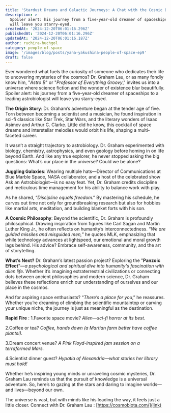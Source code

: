```yaml
---
title: 'Stardust Dreams and Galactic Journeys: A Chat with the Cosmic Biologist'
description: >-
  Spoiler alert: his journey from a five-year-old dreamer of spaceships to a leading astrobiologist
  will leave you starry-eyed.
createdAt: '2024-12-20T06:01:16.296Z'
publishedAt: '2024-12-20T06:01:16.296Z'
updatedAt: '2024-12-20T06:01:16.187Z'
author: ruchira-huchgol
category: people-of-space
image: '/images/blog/posts/yana-yakushina-people-of-space-ep9'
draft: false
---
```


Ever wondered what fuels the curiosity of someone who dedicates their life to uncovering mysteries
of the cosmos? Dr. Graham Lau, or as many fondly know him, "_Astro B_" or "_Professor of Everything
Groovy_," invites us into a universe where science fiction and the wonder of existence blur
beautifully. Spoiler alert: his journey from a five-year-old dreamer of spaceships to a leading
astrobiologist will leave you starry-eyed.

**The Origin Story**: Dr. Graham’s adventure began at the tender age of five. Torn between becoming
a scientist and a musician, he found inspiration in sci-fi classics like Star Trek, Star Wars, and
the literary wonders of Isaac Asimov and Arthur C. Clarke. Little did he know, this cocktail of
space dreams and interstellar melodies would orbit his life, shaping a multi-faceted career.

It wasn’t a straight trajectory to astrobiology. Dr. Graham experimented with biology, chemistry,
astrophysics, and even geology before homing in on life beyond Earth. And like any true explorer, he
never stopped asking the big questions: What’s our place in the universe? Could we be alone?

**Juggling Galaxies**: Wearing multiple hats—Director of Communications at Blue Marble Space, NASA
collaborator, and a host of the celebrated show Ask an Astrobiologist—is no easy feat. Yet, Dr.
Graham credits discipline and meticulous time management for his ability to balance work with play.

As he shared, “_Discipline equals freedom_.” By mastering his schedule, he carves out time not only
for groundbreaking research but also for hobbies like martial arts, meditation, and building blanket
forts with his son.

**A Cosmic Philosophy**: Beyond the scientific, Dr. Graham is profoundly philosophical. Drawing
inspiration from figures like Carl Sagan and Martin Luther King Jr., he often reflects on humanity’s
interconnectedness. “_We are guided missiles and misguided men,_” he quotes MLK, emphasizing that
while technology advances at lightspeed, our emotional and moral growth lags behind. His advice?
Embrace self-awareness, community, and the art of storytelling.

**What’s Next?** Dr. Graham’s latest passion project? Exploring the "**Panzoic Effect**"—_a
psychological and spiritual dive into humanity's fascination with alien life_. Whether it’s
imagining extraterrestrial civilizations or connecting dots between ancient philosophies and modern
science, Dr. Graham believes these reflections enrich our understanding of ourselves and our place
in the cosmos.

And for aspiring space enthusiasts? “_There’s a place for you_,” he reassures. Whether you’re
dreaming of climbing the scientific mountaintop or carving your unique niche, the journey is just as
meaningful as the destination.

**Rapid Fire** : 1.Favorite space movie? _Alien—sci-fi horror at its best._

2.Coffee or tea? _Coffee, hands down (a Martian farm better have coffee plants!)._

3.Dream concert venue? _A Pink Floyd-inspired jam session on a terraformed Mars._

4.Scientist dinner guest? _Hypatia of Alexandria—what stories her library must hold!_

Whether he’s inspiring young minds or unraveling cosmic mysteries, Dr. Graham Lau reminds us that
the pursuit of knowledge is a universal adventure. So, here’s to gazing at the stars and daring to
imagine worlds—and lives—beyond our own.

The universe is vast, but with minds like his leading the way, it feels just a little closer.
Connect with Dr. Graham Lau : [https://cosmobiota.com/](link)
